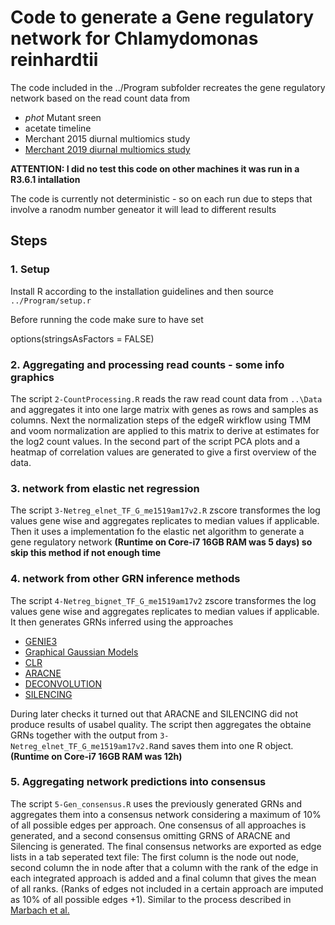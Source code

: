 # Code to generate a Gene regulatory network for Chlamydomonas reinhardtii

The code included in the ../Program subfolder recreates the gene regulatory network based on the read count data from 

- *phot* Mutant sreen
- acetate timeline
- Merchant 2015 diurnal multiomics study
- [Merchant 2019 diurnal multiomics study](https://www.pnas.org/content/116/6/2374.abstract)

**ATTENTION: I did no test this code on other machines it was run in a R3.6.1 intallation**

The code is currently not deterministic - so on each run due to steps that involve a ranodm number geneator it will lead to different results

## Steps

### 1. Setup

Install R according to the installation guidelines and then source `../Program/setup.r`

Before running the code make sure to have set 

  options(stringsAsFactors = FALSE)

### 2. Aggregating and processing read counts - some info graphics

The script `2-CountProcessing.R` reads the raw read count data from `..\Data` and aggregates it into one large matrix with genes as rows and samples as columns. Next the normalization steps of the edgeR wirkflow using TMM and voom normalization are applied to this matrix to derive at estimates for the log2 count values.
In the second part of the script PCA plots and a heatmap of correlation values are generated to give a first overview of the data.

### 3. network from elastic net regression
The script `3-Netreg_elnet_TF_G_me1519am17v2.R` zscore transformes the log values gene wise and aggregates replicates to median values if applicable. 
Then it uses a implementation fo the elastic net algorithm to generate a gene regulatory network **(Runtime on Core-i7 16GB RAM was 5 days) so skip this method if not enough time**

### 4. network from other GRN inference methods

The script `4-Netreg_bignet_TF_G_me1519am17v2` zscore transformes the log values gene wise and aggregates replicates to median values if applicable. It then generates GRNs inferred using the approaches
- [GENIE3](https://journals.plos.org/plosone/article?id=10.1371/journal.pone.0012776)
- [Graphical Gaussian Models](https://www.degruyter.com/document/doi/10.2202/1544-6115.1175/html) 
- [CLR](https://journals.plos.org/plosbiology/article?id=10.1371/journal.pbio.0050008)
- [ARACNE](https://bmcbioinformatics.biomedcentral.com/articles/10.1186/1471-2105-7-S1-S7)
- [DECONVOLUTION](https://www.nature.com/articles/nbt.2635)
- [SILENCING](https://www.nature.com/articles/nbt.2601)

During later checks it turned out that ARACNE and SILENCING did not produce results of usabel quality. 
The script then aggregates the obtaine GRNs together with the output from `3-Netreg_elnet_TF_G_me1519am17v2.R`and saves them into one R object.
**(Runtime on Core-i7 16GB RAM was 12h)**


### 5. Aggregating network predictions into consensus
The script `5-Gen_consensus.R` uses the previously generated GRNs and aggregates them into a consensus network considering a maximum of 10% of all possible edges per approach. One consensus of all approaches is generated, and a second consensus omitting GRNS of ARACNE and Silencing is generated. The final consensus networks are exported as edge lists in a tab seperated text file: The first column is the node out node, second column the in node after that a column with the rank of the edge in each integrated approach is added and a final column that gives the mean of all ranks. (Ranks of edges not included in a certain approach are imputed as 10% of all possible edges +1). Similar to the process described in [Marbach et al.](https://www.nature.com/articles/nmeth.2016)



